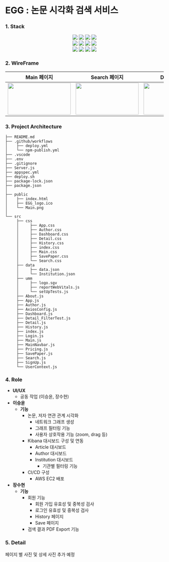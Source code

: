 # EGG : 논문 시각화 검색 서비스

### 1. Stack

<div align=center>
<img src="https://img.shields.io/badge/react-61DAFB?style=for-the-badge&logo=react&logoColor=black"> 
<img src="https://img.shields.io/badge/javascript-F7DF1E?style=for-the-badge&logo=javascript&logoColor=black"> 
<img src="https://img.shields.io/badge/html5-E34F26?style=for-the-badge&logo=html5&logoColor=white"> 
<img src="https://img.shields.io/badge/css-1572B6?style=for-the-badge&logo=css3&logoColor=white">
<br> 
<img src="https://img.shields.io/badge/node.js-339933?style=for-the-badge&logo=Node.js&logoColor=white">
<img src="https://img.shields.io/badge/bootstrap-7952B3?style=for-the-badge&logo=bootstrap&logoColor=white">
<img src="https://img.shields.io/badge/D3.js-F9A03C?style=for-the-badge&logo=D3.js&logoColor=white">
<img src="https://img.shields.io/badge/Kibana-005571?style=for-the-badge&logo=Kibana&logoColor=white">
<br>
<img src="https://img.shields.io/badge/github-181717?style=for-the-badge&logo=github&logoColor=white">
<img src="https://img.shields.io/badge/git-F05032?style=for-the-badge&logo=git&logoColor=white">
<img src="https://img.shields.io/badge/amazonec2-FF9900?style=for-the-badge&logo=amazonec2&logoColor=white">
<img src="https://img.shields.io/badge/Ubuntu-E95420?style=for-the-badge&logo=Ubuntu&logoColor=white">  
</div>


### 2. WireFrame

  | Main 페이지 | Search 페이지 | Deatil 페이지 |
  |-|-|-|
  | <img src="https://github.com/eeeeeddy/Final_Frontend/assets/71869717/573d3c0c-08a4-40d8-8b64-fcf00b8e1cb1" width="200" height="100"/> |  <img src="https://github.com/eeeeeddy/Final_Frontend/assets/71869717/c83e4c93-ce24-4001-85e8-d8ccf9e2f952" width="200" height="100"> | <img src="https://github.com/eeeeeddy/Final_Frontend/assets/71869717/c83e4c93-ce24-4001-85e8-d8ccf9e2f952" width="200" height="100"> |

### 3. Project Architecture

```
├── README.md
├── .github/workflows
│    ├── deploy.yml
│    └── npm-publish.yml
├── .vscode
├── .env
├── .gitignore
├── Server.js
├── appspec.yml
├── deploy.sh
├── package-lock.json
├── package.json
│
├── public
│    ├── index.html
│    ├── EGG_logo.ico
│    └── Main.png
│
└── src
     ├── css
     │     ├── App.css
     │     ├── Author.css
     │     ├── Dashboard.css
     │     ├── Detail.css
     │     ├── History.css
     │     ├── index.css
     │     ├── Main.css
     │     ├── SavePaper.css
     │     └── Search.css
     ├── data
     │     ├── data.json 
     │     └── Institution.json
     ├── umm
     │     ├── logo.sgv
     │     ├── reportWebVitals.js
     │     └── setUpTests.js
     ├── About.js
     ├── App.js
     ├── Author.js
     ├── AxiosConfig.js
     ├── Dashboard.js
     ├── Detail_FilterTest.js
     ├── Detail.js
     ├── History.js
     ├── index.js
     ├── Login.js
     ├── Main.js
     ├── MainNavbar.js
     ├── Pricing.js
     ├── SavePaper.js
     ├── Search.js
     ├── SignUp.js
     └── UserContext.js
```

### 4. Role

- **UI/UX**
    - 공동 작업 (이승윤, 장수현)
- **이승윤**
    - **기능**
        - 논문, 저자 연관 관계 시각화
            - 네트워크 그래프 생성
            - 그래프 필터링 기능
            - 사용자 상호작용 기능 (zoom, drag 등)
        - Kibana 대시보드 구성 및 연동
            - Article 대시보드
            - Author 대시보드
            - Institution 대시보드
                - 기관별 필터링 기능
        - CI/CD 구성
            - AWS EC2 배포
- **장수현**
    - **기능**
        - 회원 기능
            - 회원 가입 유효성 및 중복성 검사
            - 로그인 유효성 및 중복성 검사
            - History 페이지
            - Save 페이지
        - 검색 결과 PDF Export 기능

### 5. Detail

페이지 별 사진 및 상세 사진 추가 예정